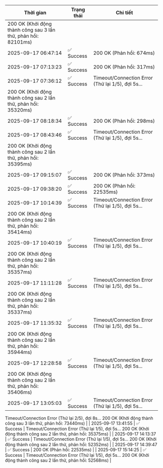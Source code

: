 | Thời gian | Trạng thái | Chi tiết |
|---|---|---|
200 OK (Khởi động thành công sau 3 lần thử, phản hồi: 82101ms) |
| 2025-09-17 06:47:14 | ✅ Success | 200 OK (Phản hồi: 674ms) |
| 2025-09-17 07:13:23 | ✅ Success | 200 OK (Phản hồi: 317ms) |
| 2025-09-17 07:36:12 | ✅ Success | Timeout/Connection Error (Thử lại 1/5), đợi 5s...
200 OK (Khởi động thành công sau 2 lần thử, phản hồi: 35320ms) |
| 2025-09-17 08:18:34 | ✅ Success | 200 OK (Phản hồi: 298ms) |
| 2025-09-17 08:43:46 | ✅ Success | Timeout/Connection Error (Thử lại 1/5), đợi 5s...
200 OK (Khởi động thành công sau 2 lần thử, phản hồi: 35395ms) |
| 2025-09-17 09:15:07 | ✅ Success | 200 OK (Phản hồi: 373ms) |
| 2025-09-17 09:38:20 | ✅ Success | 200 OK (Phản hồi: 22535ms) |
| 2025-09-17 10:14:39 | ✅ Success | Timeout/Connection Error (Thử lại 1/5), đợi 5s...
200 OK (Khởi động thành công sau 2 lần thử, phản hồi: 35414ms) |
| 2025-09-17 10:40:19 | ✅ Success | Timeout/Connection Error (Thử lại 1/5), đợi 5s...
200 OK (Khởi động thành công sau 2 lần thử, phản hồi: 35357ms) |
| 2025-09-17 11:11:28 | ✅ Success | Timeout/Connection Error (Thử lại 1/5), đợi 5s...
200 OK (Khởi động thành công sau 2 lần thử, phản hồi: 35337ms) |
| 2025-09-17 11:35:32 | ✅ Success | Timeout/Connection Error (Thử lại 1/5), đợi 5s...
200 OK (Khởi động thành công sau 2 lần thử, phản hồi: 35944ms) |
| 2025-09-17 12:28:58 | ✅ Success | Timeout/Connection Error (Thử lại 1/5), đợi 5s...
200 OK (Khởi động thành công sau 2 lần thử, phản hồi: 35406ms) |
| 2025-09-17 13:05:03 | ✅ Success | Timeout/Connection Error (Thử lại 1/5), đợi 5s...
Timeout/Connection Error (Thử lại 2/5), đợi 8s...
200 OK (Khởi động thành công sau 3 lần thử, phản hồi: 73440ms) |
| 2025-09-17 13:41:55 | ✅ Success | Timeout/Connection Error (Thử lại 1/5), đợi 5s...
200 OK (Khởi động thành công sau 2 lần thử, phản hồi: 35375ms) |
| 2025-09-17 14:13:37 | ✅ Success | Timeout/Connection Error (Thử lại 1/5), đợi 5s...
200 OK (Khởi động thành công sau 2 lần thử, phản hồi: 52352ms) |
| 2025-09-17 14:39:47 | ✅ Success | 200 OK (Phản hồi: 22535ms) |
| 2025-09-17 15:14:25 | ✅ Success | Timeout/Connection Error (Thử lại 1/5), đợi 5s...
200 OK (Khởi động thành công sau 2 lần thử, phản hồi: 52568ms) |
